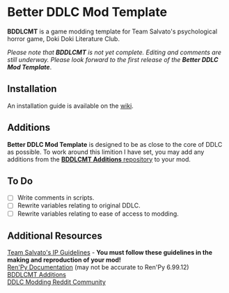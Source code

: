 # Better DDLC Mod Template
**BDDLCMT** is a game modding template for Team Salvato's psychological horror game, Doki Doki Literature Club.

*Please note that* ***BDDLCMT*** *is not yet complete. Editing and comments are still underway. Please look forward to the first release of the* ***Better DDLC Mod Template***.

## Installation 
An installation guide is available on the [wiki](https://github.com/Auratmos/Better-DDLC-Mod-Template/wiki/Installation-Guide).

## Additions
**Better DDLC Mod Template** is designed to be as close to the core of DDLC as possible. To work around this limition I have set, you may add any additions from the [**BDDLCMT Additions** repository](https://github.com/Auratmos/BDDLCMT-Additions) to your mod.

## To Do 
- [ ] Write comments in scripts.
- [ ] Rewrite variables relating to original DDLC.
- [ ] Rewrite variables relating to ease of access to modding.

## Additional Resources
[Team Salvato's IP Guidelines](http://teamsalvato.com/ip-guidelines/) - **You must follow these guidelines in the making and reproduction of your mod!**\
[Ren'Py Documentation](https://renpy.org/doc/html/) (may not be accurate to Ren'Py 6.99.12)\
[BDDLCMT Additions](https://github.com/Auratmos/BDDLCMT-Additions)\
[DDLC Modding Reddit Community](https://www.reddit.com/r/DDLCMods/)
